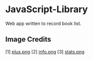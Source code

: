 # JavaScript-Library

Web app written to record book list.

## Image Credits

[1] [plus.png](https://www.pngwing.com/en/search?q=plus+Icon)
[2] [info.png](https://www.pngfind.com/mpng/imhbxoR_infobox-info-icon-info-icon-svg-hd-png/)
[3] [stats.png](https://www.freeiconspng.com/images/statistic-icon)
